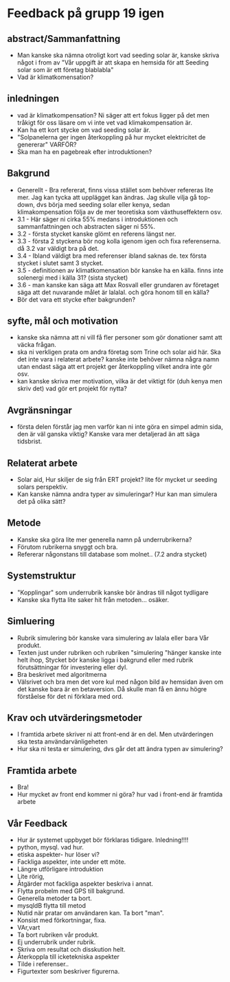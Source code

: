 # Feedback på grupp 19 igen

##  abstract/Sammanfattning
- Man kanske ska nämna otroligt kort vad seeding solar är, kanske skriva något i from av "Vår uppgift är att skapa en hemsida för att Seeding solar som är ett företag blablabla"
- Vad är klimatkomensation?

## inledningen
- vad är klimatkompensation? Ni säger att ert fokus ligger på det men tråkigt för oss läsare om vi inte vet vad klimakompensation är.
- Kan ha ett kort stycke om vad seeding solar är.
- "Solpanelerna ger ingen återkoppling på hur mycket elektricitet de genererar" VARFÖR?
- Ska man ha en pagebreak efter introduktionen?

## Bakgrund
- Generellt - Bra refererat, finns vissa stället som behöver refereras lite mer. Jag kan tycka att upplägget kan ändras. Jag skulle vilja gå top-down, dvs börja med seeding solar eller kenya, sedan klimakompensation följa av de mer teoretiska som växthuseffektern osv.
- 3.1 - Här säger ni cirka 55% medans i introduktionen och sammanfattningen och abstracten säger ni 55%.
- 3.2 - första stycket kanske glömt en referens längst ner.
- 3.3 - första 2 styckena bör nog kolla igenom igen och fixa referenserna. då 3.2 var väldigt bra på det.
- 3.4 - Ibland väldigt bra med referenser ibland saknas de. tex första stycket i slutet samt 3 stycket.
- 3.5 - definitionen av klimatkomensation bör kanske ha en källa. finns inte solenergi med i källa 31? (sista stycket)
- 3.6 - man kanske kan säga att Max Rosvall eller grundaren av företaget säga att det nuvarande målet är lalalal. och göra honom till en källa?
- Bör det vara ett stycke efter bakgrunden?

## syfte, mål och motivation
- kanske ska nämna att ni vill få fler personer som gör donationer samt att väcka frågan.
- ska ni verkligen prata om andra företag som Trine och solar aid här. Ska det inte vara i relaterat arbete? kanske inte behöver nämna några namn utan endast säga att ert projekt ger återkoppling vilket andra inte gör osv.
- kan kanske skriva mer motivation, vilka är det viktigt för (duh kenya men skriv det) vad gör ert projekt för nytta?

## Avgränsningar
- första delen förstår jag men varför kan ni inte göra en simpel admin sida, den är väl ganska viktig? Kanske vara mer detaljerad än att säga tidsbrist.

## Relaterat arbete
- Solar aid, Hur skiljer de sig från ERT projekt? lite för mycket ur seeding solars perspektiv.
- Kan kanske nämna andra typer av simuleringar? Hur kan man simulera det på olika sätt?

## Metode
- Kanske ska göra lite mer generella namn på underrubrikerna?
- Förutom rubrikerna snyggt och bra.
- Refererar någonstans till database som molnet.. (7.2 andra stycket)

## Systemstruktur
- "Kopplingar" som underrubrik kanske bör ändras till något tydligare
- Kanske ska flytta lite saker hit från metoden... osäker.

## Simluering
- Rubrik simulering bör kanske vara simulering av lalala eller bara Vår produkt.
- Texten just under rubriken och rubriken "simulering "hänger kanske inte helt ihop, Stycket bör kanske ligga i bakgrund eller med rubrik förutsättningar för investering eller dyl.
 - Bra beskrivet med algoritmerna
 - Välsrivet och bra men det vore kul med någon bild av hemsidan även om det kanske bara är en betaversion. Då skulle man få en ännu högre förståelse för det ni förklara med ord.

## Krav och utvärderingsmetoder
- I framtida arbete skriver ni att front-end är en del. Men utvärderingen ska testa användarvänligeheten
- Hur ska ni testa er simulering, dvs går det att ändra typen av simulering?

## Framtida arbete
- Bra!
- Hur mycket av front end kommer ni göra? hur vad i front-end är framtida arbete

## Vår Feedback
- Hur är systemet uppbyget bör förklaras tidigare. Inledning!!!!
- python, mysql. vad hur.
- etiska aspekter- hur löser vi?
- Fackliga aspekter, inte under ett möte.
- Längre utförligare introduktion
- Lite rörig,
- Åtgärder mot fackliga aspekter beskriva i annat.
- Flytta probelm med GPS till bakgrund.
- Generella metoder ta bort.
- mysqldB flytta till metod
- Nutid när pratar om användaren kan. Ta bort "man".
- Konsist med förkortningar, fixa.
- VAr,vart
- Ta bort rubriken vår produkt.
- Ej underrubrik under rubrik.
- Skriva om resultat och disskution helt.
- Återkoppla till icketekniska aspekter
- Tilde i referenser..
- Figurtexter som beskriver figurerna.
